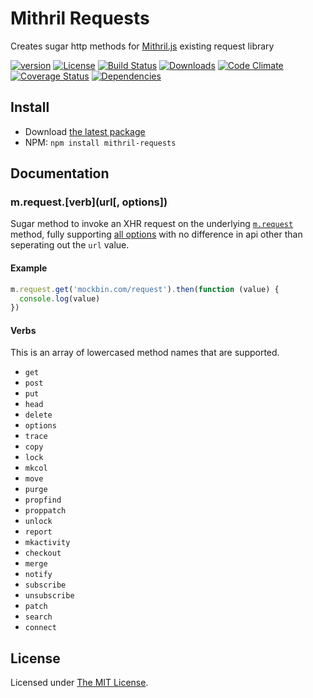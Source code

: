 # Mithril Requests

Creates sugar http methods for [Mithril.js][mithril] existing request library

[![version][npm-version]][npm-url]
[![License][npm-license]][license-url]
[![Build Status][travis-image]][travis-url]
[![Downloads][npm-downloads]][npm-url]
[![Code Climate][codeclimate-quality]][codeclimate-url]
[![Coverage Status][codeclimate-coverage]][codeclimate-url]
[![Dependencies][david-image]][david-url]

## Install

- Download [the latest package][download]
- NPM: `npm install mithril-requests`

## Documentation

### m.request.[verb](url[, options])

Sugar method to invoke an XHR request on the underlying [`m.request`][mithril-request] method, fully supporting
[all options][mithril-request-signature] with no difference in api other than seperating out the `url` value.

#### Example

```js
m.request.get('mockbin.com/request').then(function (value) {
  console.log(value)
})
```

#### Verbs

This is an array of lowercased method names that are supported.

- `get`
- `post`
- `put`
- `head`
- `delete`
- `options`
- `trace`
- `copy`
- `lock`
- `mkcol`
- `move`
- `purge`
- `propfind`
- `proppatch`
- `unlock`
- `report`
- `mkactivity`
- `checkout`
- `merge`
- `notify`
- `subscribe`
- `unsubscribe`
- `patch`
- `search`
- `connect`

## License

Licensed under [The MIT License](LICENSE).

[license-url]: https://github.com/Nijikokun/mithril-requests/blob/master/LICENSE

[travis-url]: https://travis-ci.org/Nijikokun/mithril-requests
[travis-image]: https://img.shields.io/travis/Nijikokun/mithril-requests.svg?style=flat

[npm-url]: https://www.npmjs.com/package/mithril-requests
[npm-license]: https://img.shields.io/npm/l/mithril-requests.svg?style=flat
[npm-version]: https://img.shields.io/npm/v/mithril-requests.svg?style=flat
[npm-downloads]: https://img.shields.io/npm/dm/mithril-requests.svg?style=flat

[coveralls-url]: https://coveralls.io/r/Nijikokun/mithril-requests
[coveralls-coverage]: https://img.shields.io/coveralls/jekyll/jekyll.svg

[codeclimate-url]: https://codeclimate.com/github/Nijikokun/mithril-requests
[codeclimate-quality]: https://img.shields.io/codeclimate/github/Nijikokun/mithril-requests.svg?style=flat
[codeclimate-coverage]: https://img.shields.io/codeclimate/coverage/github/Nijikokun/mithril-requests.svg?style=flat

[david-url]: https://david-dm.org/Nijikokun/mithril-requests
[david-image]: https://img.shields.io/david/Nijikokun/mithril-requests.svg?style=flat

[download]: https://github.com/Nijikokun/mithril-requests/archive/v1.2.0.zip
[mithril]: https://github.com/lhorie/mithril.js
[mithril-request]: http://lhorie.github.io/mithril/mithril.request.html
[mithril-request-signature]: http://lhorie.github.io/mithril/mithril.request.html#signature
